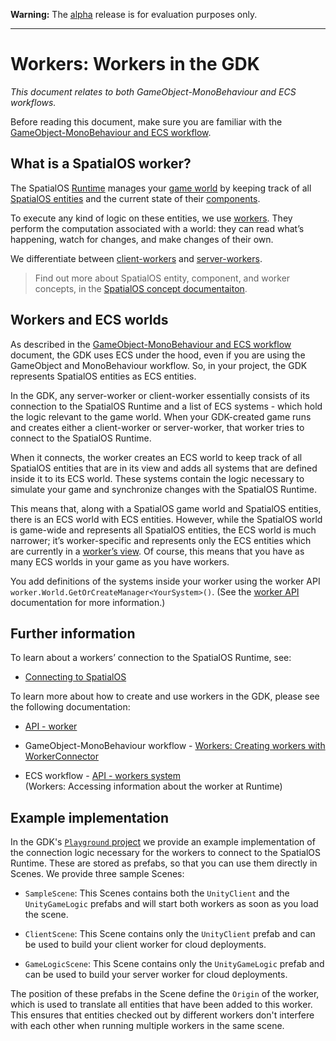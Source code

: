 **Warning:** The [alpha](https://docs.improbable.io/reference/latest/shared/release-policy#maturity-stages) release is for evaluation purposes only.

-----
[//]: # (Doc of docs reference 15)
# Workers: Workers in the GDK
_This document relates to both GameObject-MonoBehaviour and ECS workflows._

Before reading this document, make sure you are familiar with the [GameObject-MonoBehaviour and  ECS workflow](../intro-workflows-spos-entities.md).

## What is a SpatialOS worker?

The SpatialOS [Runtime](../glossary.md#spatialos-runtime) manages your [game world](../glossary.md#spatialos-game-world) by keeping track of all [SpatialOS entities](../glossary.md#spatialos-entity) and the current state of their [components](../glossary.md#spatialos-componants).

To execute any kind of logic on these entities, we use [workers](../glossary.md#workers).
They perform the computation associated with a world: they can read what’s happening, watch for changes, and make changes of their own.

We differentiate between [client-workers](../glossary.md#client-workers) and [server-workers](../glossary.md#server-workers).

>Find out more about SpatialOS entity, component, and worker concepts, in the [SpatialOS concept documentaiton](https://docs.improbable.io/reference/latest/shared/concepts/spatialos).

## Workers and ECS worlds

As described in the [GameObject-MonoBehaviour and  ECS workflow](../intro-workflows-spos-entities.md) document, the GDK uses ECS under the hood, even if you are using the GameObject and MonoBehaviour workflow. So, in your project, the GDK represents SpatialOS entities as ECS entities.

In the GDK, any server-worker or client-worker essentially consists of its connection to the SpatialOS Runtime and a list of ECS systems - which hold the logic relevant to the game world. When your GDK-created game runs and creates either a client-worker or server-worker, that worker tries to connect to the SpatialOS Runtime.

When it connects, the worker creates an ECS world to keep track of all SpatialOS entities that are in its view and adds all systems that are defined inside it to its ECS world. These systems contain the logic necessary to simulate your game and synchronize changes with the SpatialOS Runtime.

This means that, along with a SpatialOS game world and SpatialOS entities, there is an ECS world with ECS entities. However, while the SpatialOS world is game-wide and represents all SpatialOS entities, the ECS world is much narrower; it’s worker-specific and represents only the ECS entities which are currently in a [worker’s view](../glossary.md#workers-view).   Of course, this means that you have as many ECS worlds in your game as you have workers.

You add definitions of the systems inside your worker using the worker API `worker.World.GetOrCreateManager<YourSystem>()`. (See the [worker API](./api-worker.md) documentation for more information.)


## Further information
To learn about a workers’ connection to the SpatialOS Runtime, see:
  * [Connecting to SpatialOS](../connecting-to-spos.md)

To learn more about how to create and use workers in the GDK, please see the following documentation:

  * [API - worker](./api-worker.md)

  * GameObject-MonoBehaviour workflow - [Workers: Creating workers with WorkerConnector](../gameobject/gomb-creating-workers-with-workerconnector.md)

  * ECS workflow - [API - workers system](./api-workers-system.md) 
  <br/>(Workers: Accessing information about the worker at Runtime)

## Example implementation


In the GDK's [`Playground` project](../../../workers/unity/Assets/Playground) we provide an example implementation of the connection logic necessary for the workers to connect to the SpatialOS Runtime. These are stored as prefabs, so that you can use them directly in Scenes. We provide three sample Scenes:

* `SampleScene`: This Scenes contains both the `UnityClient` and the `UnityGameLogic` prefabs and will start both workers as soon as you load the scene.

* `ClientScene`: This Scene contains only the `UnityClient` prefab and can be used to build your client worker for cloud deployments. 

* `GameLogicScene`: This Scene contains only the `UnityGameLogic` prefab and can be used to build your server worker for cloud deployments. 

The position of these prefabs in the Scene define the `Origin` of the worker, which is used to translate all entities that have been added to this worker. This ensures that entities checked out by different workers don't interfere with each other when running multiple workers in the same scene.

